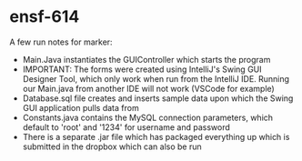 # ensf-614

A few run notes for marker:
- Main.Java instantiates the GUIController which starts the program
- IMPORTANT: The forms were created using IntelliJ's Swing GUI Designer Tool, which only work when run from the IntelliJ IDE. Running our Main.java from another IDE will not work (VSCode for example)
- Database.sql file creates and inserts sample data upon which the Swing GUI application pulls data from
- Constants.java contains the MySQL connection parameters, which default to 'root' and '1234' for username and password
- There is a separate .jar file which has packaged everything up which is submitted in the dropbox which can also be run
